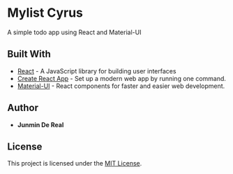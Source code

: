 # Mylist Cyrus

A simple todo app using React and Material-UI

## Built With

- [React](https://reactjs.org/) - A JavaScript library for building user interfaces
- [Create React App](https://create-react-app.dev/) - Set up a modern web app by running one command.
- [Material-UI](https://material-ui.com/) - React components for faster and easier web development.

## Author

- **Junmin De Real**

## License

This project is licensed under the [MIT License]().
